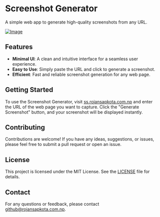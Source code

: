 # Screenshot Generator

A simple web app to generate high-quality screenshots from any URL.

<a href="https://rojansapkota.com.np/">
         <img alt="Image" src="http://image.thum.io/get/width/1200/https://ss.rojansapkota.com.np/">
      </a>

## Features

- **Minimal UI**: A clean and intuitive interface for a seamless user experience.
- **Easy to Use**: Simply paste the URL and click to generate a screenshot.
- **Efficient**: Fast and reliable screenshot generation for any web page.

## Getting Started

To use the Screenshot Generator, visit [ss.rojansapkota.com.np](https://ss.rojansapkota.com.np/) and enter the URL of the web page you want to capture. Click the "Generate Screenshot" button, and your screenshot will be displayed instantly.

## Contributing

Contributions are welcome! If you have any ideas, suggestions, or issues, please feel free to submit a pull request or open an issue.

## License

This project is licensed under the MIT License. See the [LICENSE](LICENSE) file for details.

## Contact

For any questions or feedback, please contact [github@rojansapkota.com.np](mailto:github@rojansapkota.com.np).
